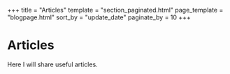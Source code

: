 +++
title = "Articles"
template = "section_paginated.html"
page_template = "blogpage.html"
sort_by = "update_date"
paginate_by = 10
+++
# Articles
Here I will share useful articles.